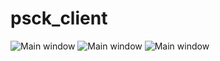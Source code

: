 # psck_client

![Main window](https://raw.githubusercontent.com/pmw9027/psck_client/master/img/screenshot_login.png)
![Main window](https://raw.githubusercontent.com/pmw9027/psck_client/master/img/screenshot_main.png)
![Main window](https://raw.githubusercontent.com/pmw9027/psck_client/master/img/screenshot_chat.png)
